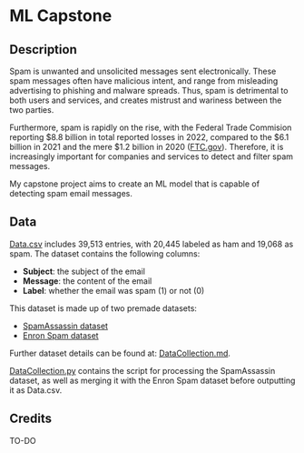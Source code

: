 # ML Capstone

## Description

Spam is unwanted and unsolicited messages sent electronically. These spam messages often have malicious intent, and range from misleading advertising to phishing and malware spreads. Thus, spam is detrimental to both users and services, and creates mistrust and wariness between the two parties. 

Furthermore, spam is rapidly on the rise, with the Federal Trade Commision reporting $8.8 billion in total reported losses in 2022, compared to the $6.1 billion in 2021 and the mere $1.2 billion in 2020 ([FTC.gov](https://www.ftc.gov/business-guidance/blog/2023/02/ftc-crunches-2022-numbers-see-where-scammers-continue-crunch-consumers)). Therefore, it is increasingly important for companies and services to detect and filter spam messages. 

My capstone project aims to create an ML model that is capable of detecting spam email messages.  

## Data

[Data.csv](https://github.com/anastasiaarsky/ML_Capstone/blob/main/Data.csv) includes 39,513 entries, with 20,445 labeled as ham and 19,068 as spam. The dataset contains the following columns:
- **Subject**: the subject of the email  
- **Message**: the content of the email   
- **Label**: whether the email was spam (1) or not (0)  
 
This dataset is made up of two premade datasets: 
- [SpamAssassin dataset](https://spamassassin.apache.org/old/publiccorpus/)
- [Enron Spam dataset](https://www2.aueb.gr/users/ion/data/enron-spam/)   

Further dataset details can be found at: [DataCollection.md](https://github.com/anastasiaarsky/ML_Capstone/blob/main/DataCollection.md).

[DataCollection.py](https://github.com/anastasiaarsky/ML_Capstone/blob/main/DataCollection.py) contains the script for processing the SpamAssassin dataset, as well as merging it with the Enron Spam dataset before outputting it as Data.csv.   

## Credits

TO-DO
